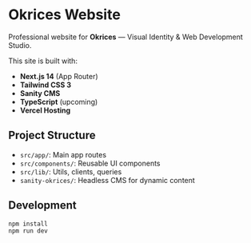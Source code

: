 # Okrices Website

Professional website for **Okrices** — Visual Identity & Web Development Studio.

This site is built with:

- **Next.js 14** (App Router)
- **Tailwind CSS 3**
- **Sanity CMS**
- **TypeScript** (upcoming)
- **Vercel Hosting**

## Project Structure

- `src/app/`: Main app routes
- `src/components/`: Reusable UI components
- `src/lib/`: Utils, clients, queries
- `sanity-okrices/`: Headless CMS for dynamic content

## Development

```bash
npm install
npm run dev
```
